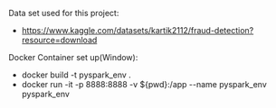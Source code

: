 Data set used for this project:
- https://www.kaggle.com/datasets/kartik2112/fraud-detection?resource=download

Docker Container set up(Window):
- docker build -t pyspark_env .
- docker run -it -p 8888:8888 -v ${pwd}:/app --name pyspark_env pyspark_env
